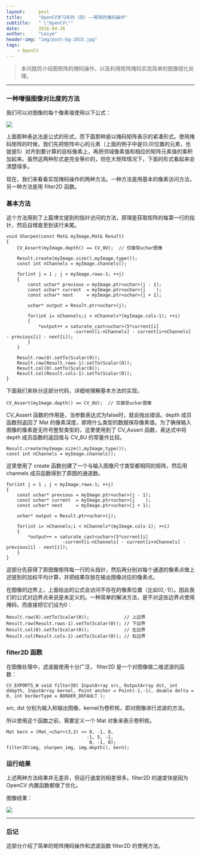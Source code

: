 ```yaml
---
layout:     post
title:      "OpenCV学习系列（四）——矩阵的掩码操作"
subtitle:   " \"OpenCV\""
date:       2016-04-26
author:     "Leiym"
header-img: "img/post-bg-2015.jpg"
tags:
    - OpenCV
---
```


> 本问就将介绍图矩阵的掩码操作，以及利用矩阵掩码实现简单的图像锐化处理。

---

### 一种增强图像对比度的方法

我们可以对图像的每个像素值使用以下公式：

<img src="http://leiym.com/img/in-post/post-opencv/req_sh.png"/>

上面那种表达法是公式的形式，而下面那种是以掩码矩阵表示的紧凑形式。使用掩码矩阵的时候，我们先把矩阵中心的元素（上面的例子中是(0,0)位置的元素，也就是5）对齐到要计算的目标像素上，再把邻域像素值和相应的矩阵元素值的乘积加起来。虽然这两种形式是完全等价的，但在大矩阵情况下，下面的形式看起来会清楚得多。

现在，我们来看看实现掩码操作的两种方法。一种方法是用基本的像素访问方法，另一种方法是用 filter2D 函数。

### 基本方法

这个方法用到了上篇博文提到的指针访问的方法，原理是获取矩阵的每第一行的指针，然后自增直至到该行末尾。

```
void Sharpen(const Mat& myImage,Mat& Result)
{
    CV_Assert(myImage.depth() == CV_8U);  // 仅接受uchar图像

    Result.create(myImage.size(),myImage.type());
    const int nChannels = myImage.channels();

    for(int j = 1 ; j < myImage.rows-1; ++j)
    {
        const uchar* previous = myImage.ptr<uchar>(j - 1);
        const uchar* current  = myImage.ptr<uchar>(j    );
        const uchar* next     = myImage.ptr<uchar>(j + 1);

        uchar* output = Result.ptr<uchar>(j);

        for(int i= nChannels;i < nChannels*(myImage.cols-1); ++i)
        {
            *output++ = saturate_cast<uchar>(5*current[i]
                         -current[i-nChannels] - current[i+nChannels] - previous[i] - next[i]);
        }
    }

    Result.row(0).setTo(Scalar(0));
    Result.row(Result.rows-1).setTo(Scalar(0));
    Result.col(0).setTo(Scalar(0));
    Result.col(Result.cols-1).setTo(Scalar(0));
}
```

下面我们来拆分这部分代码，详细地理解基本方法的实现。

```
CV_Assert(myImage.depth() == CV_8U);  // 仅接受uchar图像
```

CV_Assert 函数的作用是，当参数表达式为false时，就会抛出错误。depth 成员函数则返回了 Mat 的像素深度，即用什么类型的数据保存像素值。为了确保输入图像的像素是无符号整型类型的，这里使用到了 CV_Assert 函数，表达式中将 depth 成员函数的返回值与 CV_8U 的常量作比较。

```
Result.create(myImage.size(),myImage.type());
const int nChannels = myImage.channels();
```

这里使用了 create 函数创建了一个与输入图像尺寸类型都相同的矩阵，然后用 channels 成员函数得到了原图的通道数。

```
for(int j = 1 ; j < myImage.rows-1; ++j)
{
    const uchar* previous = myImage.ptr<uchar>(j - 1);
    const uchar* current  = myImage.ptr<uchar>(j    );
    const uchar* next     = myImage.ptr<uchar>(j + 1);

    uchar* output = Result.ptr<uchar>(j);

    for(int i= nChannels;i < nChannels*(myImage.cols-1); ++i)
    {
        *output++ = saturate_cast<uchar>(5*current[i]
                     -current[i-nChannels] - current[i+nChannels] - previous[i] - next[i]);
    }
}
```

这部分先获得了原图像矩阵每一行的头指针，然后再分别对每个通道的像素点做上述提到的加权平均计算，并把结果存放在输出图像对应的像素点。

在图像的边界上，上面给出的公式会访问不存在的像素位置（比如(0,-1)）。因此我们的公式对边界点来说是未定义的。一种简单的解决方法，是不对这些边界点使用掩码，而直接把它们设为0：

```
Result.row(0).setTo(Scalar(0));             // 上边界
Result.row(Result.rows-1).setTo(Scalar(0)); // 下边界
Result.col(0).setTo(Scalar(0));             // 左边界
Result.col(Result.cols-1).setTo(Scalar(0)); // 右边界
```

### filter2D 函数

在图像处理中，滤波器使用十分广泛， filter2D 是一个对图像做二维滤波的函数：

`CV_EXPORTS_W void filter2D( InputArray src, OutputArray dst, int ddepth, InputArray kernel, Point anchor = Point(-1,-1), double delta = 0, int borderType = BORDER_DEFAULT );`

src, dst 分别为输入和输出图像，kernel为卷积核，即对图像进行滤波的方法。

所以使用这个函数之前，需要定义一个 Mat 对象来表示卷积核。

```
Mat kern = (Mat_<char>(3,3) << 0, -1, 0,
                              -1, 5, -1,
                               0, -1, 0);
filter2D(img, sharpen_img, img.depth(), kern);
```

### 运行结果

上述两种方法结果并无差异，但运行速度则相差很多。filter2D 的速度快是因为 OpenCV 内置函数都做了优化。

图像结果：

<img src="http://leiym.com/img/in-post/post-opencv/res_sh.png"/>

---

### 后记

这部分介绍了简单的矩阵掩码操作和滤波函数 filter2D 的使用方法。

